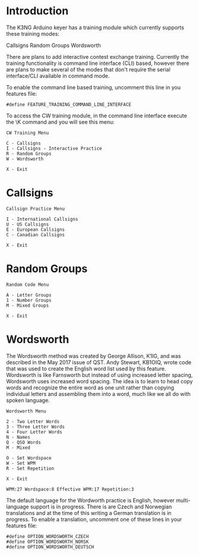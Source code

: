 # Introduction

The K3NG Arduino keyer has a training module which currently supports these training modes:

Callsigns
Random Groups
Wordsworth

There are plans to add interactive contest exchange training.  Currently the training functionality is command line interface (CLI) based, however there are plans to make several of the modes that don't require the serial interface/CLI available in command mode.

To enable the command line based training, uncomment this line in you features file:

    #define FEATURE_TRAINING_COMMAND_LINE_INTERFACE

To access the CW training module, in the command line interface execute the \K command and you will see this menu:

    CW Training Menu

    C - Callsigns
    I - Callsigns - Interactive Practice
    R - Random Groups
    W - Wordsworth

    X - Exit

# Callsigns

    Callsign Practice Menu

    I - International Callsigns
    U - US Callsigns
    E - European Callsigns
    C - Canadian Callsigns

    X - Exit

# Random Groups

    Random Code Menu

    A - Letter Groups
    1 - Number Groups
    M - Mixed Groups

    X - Exit

# Wordsworth

The Wordsworth method was created by George Allison, K1IG, and was described in the May 2017 issue of QST.  Andy Stewart, KB1OIQ, wrote code that was used to create the English word list used by this feature.  Wordsworth is like Farnsworth but instead of using increased letter spacing, Wordsworth uses increased word spacing.  The idea is to learn to head copy words and recognize the entire word as one unit rather than copying individual letters and assembling them into a word, much like we all do with spoken language.

    Wordsworth Menu

    2 - Two Letter Words
    3 - Three Letter Words
    4 - Four Letter Words
    N - Names
    Q - QSO Words
    M - Mixed

    O - Set Wordspace
    W - Set WPM
    R - Set Repetition

    X - Exit

    WPM:27 Wordspace:8 Effective WPM:17 Repetition:3


The default language for the Wordworth practice is English, however multi-language support is in progress.  There is are Czech and Norwegian translations and at the time of this writing a German translation is in progress.  To enable a translation, uncomment one of these lines in your features file:

    #define OPTION_WORDSWORTH_CZECH
    #define OPTION_WORDSWORTH_NORSK
    #define OPTION_WORDSWORTH_DEUTSCH
